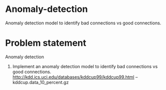 # Anomaly-detection
Anomaly detection model to identify bad connections vs good
connections.
# Problem statement
Anomaly detection
1. Implement an anomaly detection model to identify bad connections vs good
connections.
http://kdd.ics.uci.edu/databases/kddcup99/kddcup99.html –
kddcup.data_10_percent.gz
